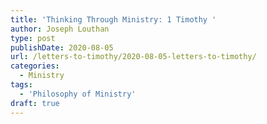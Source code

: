 ```yaml
---
title: 'Thinking Through Ministry: 1 Timothy '
author: Joseph Louthan
type: post
publishDate: 2020-08-05
url: /letters-to-timothy/2020-08-05-letters-to-timothy/
categories:
  - Ministry
tags:
  - 'Philosophy of Ministry'
draft: true
---
```

